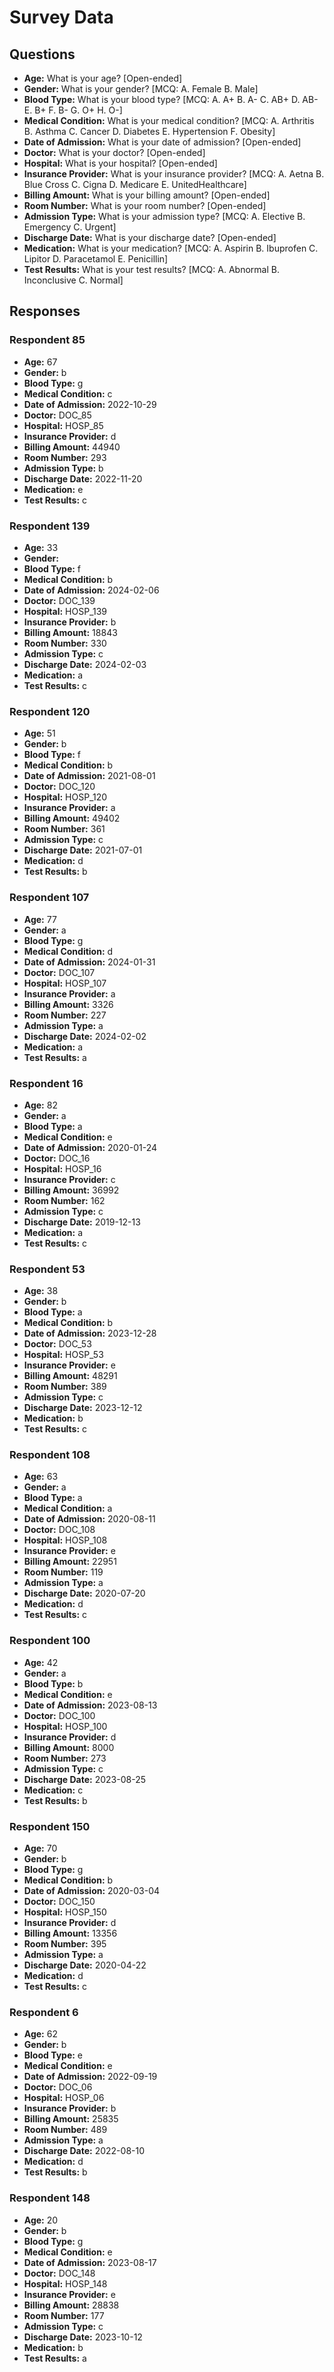 # Survey Data

## Questions

- **Age:** What is your age? [Open-ended]
- **Gender:** What is your gender? [MCQ: A. Female B. Male]
- **Blood Type:** What is your blood type? [MCQ: A. A+ B. A- C. AB+ D. AB- E. B+ F. B- G. O+ H. O-]
- **Medical Condition:** What is your medical condition? [MCQ: A. Arthritis B. Asthma C. Cancer D. Diabetes E. Hypertension F. Obesity]
- **Date of Admission:** What is your date of admission? [Open-ended]
- **Doctor:** What is your doctor? [Open-ended]
- **Hospital:** What is your hospital? [Open-ended]
- **Insurance Provider:** What is your insurance provider? [MCQ: A. Aetna B. Blue Cross C. Cigna D. Medicare E. UnitedHealthcare]
- **Billing Amount:** What is your billing amount? [Open-ended]
- **Room Number:** What is your room number? [Open-ended]
- **Admission Type:** What is your admission type? [MCQ: A. Elective B. Emergency C. Urgent]
- **Discharge Date:** What is your discharge date? [Open-ended]
- **Medication:** What is your medication? [MCQ: A. Aspirin B. Ibuprofen C. Lipitor D. Paracetamol E. Penicillin]
- **Test Results:** What is your test results? [MCQ: A. Abnormal B. Inconclusive C. Normal]

## Responses

### Respondent 85

- **Age:** 67
- **Gender:** b
- **Blood Type:** g
- **Medical Condition:** c
- **Date of Admission:** 2022-10-29
- **Doctor:** DOC_85
- **Hospital:** HOSP_85
- **Insurance Provider:** d
- **Billing Amount:** 44940
- **Room Number:** 293
- **Admission Type:** b
- **Discharge Date:** 2022-11-20
- **Medication:** e
- **Test Results:** c

### Respondent 139

- **Age:** 33
- **Gender:** 
- **Blood Type:** f
- **Medical Condition:** b
- **Date of Admission:** 2024-02-06
- **Doctor:** DOC_139
- **Hospital:** HOSP_139
- **Insurance Provider:** b
- **Billing Amount:** 18843
- **Room Number:** 330
- **Admission Type:** c
- **Discharge Date:** 2024-02-03
- **Medication:** a
- **Test Results:** c

### Respondent 120

- **Age:** 51
- **Gender:** b
- **Blood Type:** f
- **Medical Condition:** b
- **Date of Admission:** 2021-08-01
- **Doctor:** DOC_120
- **Hospital:** HOSP_120
- **Insurance Provider:** a
- **Billing Amount:** 49402
- **Room Number:** 361
- **Admission Type:** c
- **Discharge Date:** 2021-07-01
- **Medication:** d
- **Test Results:** b

### Respondent 107

- **Age:** 77
- **Gender:** a
- **Blood Type:** g
- **Medical Condition:** d
- **Date of Admission:** 2024-01-31
- **Doctor:** DOC_107
- **Hospital:** HOSP_107
- **Insurance Provider:** a
- **Billing Amount:** 3326
- **Room Number:** 227
- **Admission Type:** a
- **Discharge Date:** 2024-02-02
- **Medication:** a
- **Test Results:** a

### Respondent 16

- **Age:** 82
- **Gender:** a
- **Blood Type:** a
- **Medical Condition:** e
- **Date of Admission:** 2020-01-24
- **Doctor:** DOC_16
- **Hospital:** HOSP_16
- **Insurance Provider:** c
- **Billing Amount:** 36992
- **Room Number:** 162
- **Admission Type:** c
- **Discharge Date:** 2019-12-13
- **Medication:** a
- **Test Results:** c

### Respondent 53

- **Age:** 38
- **Gender:** b
- **Blood Type:** a
- **Medical Condition:** b
- **Date of Admission:** 2023-12-28
- **Doctor:** DOC_53
- **Hospital:** HOSP_53
- **Insurance Provider:** e
- **Billing Amount:** 48291
- **Room Number:** 389
- **Admission Type:** c
- **Discharge Date:** 2023-12-12
- **Medication:** b
- **Test Results:** c

### Respondent 108

- **Age:** 63
- **Gender:** a
- **Blood Type:** a
- **Medical Condition:** a
- **Date of Admission:** 2020-08-11
- **Doctor:** DOC_108
- **Hospital:** HOSP_108
- **Insurance Provider:** e
- **Billing Amount:** 22951
- **Room Number:** 119
- **Admission Type:** a
- **Discharge Date:** 2020-07-20
- **Medication:** d
- **Test Results:** c

### Respondent 100

- **Age:** 42
- **Gender:** a
- **Blood Type:** b
- **Medical Condition:** e
- **Date of Admission:** 2023-08-13
- **Doctor:** DOC_100
- **Hospital:** HOSP_100
- **Insurance Provider:** d
- **Billing Amount:** 8000
- **Room Number:** 273
- **Admission Type:** c
- **Discharge Date:** 2023-08-25
- **Medication:** c
- **Test Results:** b

### Respondent 150

- **Age:** 70
- **Gender:** b
- **Blood Type:** g
- **Medical Condition:** b
- **Date of Admission:** 2020-03-04
- **Doctor:** DOC_150
- **Hospital:** HOSP_150
- **Insurance Provider:** d
- **Billing Amount:** 13356
- **Room Number:** 395
- **Admission Type:** a
- **Discharge Date:** 2020-04-22
- **Medication:** d
- **Test Results:** c

### Respondent 6

- **Age:** 62
- **Gender:** b
- **Blood Type:** e
- **Medical Condition:** e
- **Date of Admission:** 2022-09-19
- **Doctor:** DOC_06
- **Hospital:** HOSP_06
- **Insurance Provider:** b
- **Billing Amount:** 25835
- **Room Number:** 489
- **Admission Type:** a
- **Discharge Date:** 2022-08-10
- **Medication:** d
- **Test Results:** b

### Respondent 148

- **Age:** 20
- **Gender:** b
- **Blood Type:** g
- **Medical Condition:** e
- **Date of Admission:** 2023-08-17
- **Doctor:** DOC_148
- **Hospital:** HOSP_148
- **Insurance Provider:** e
- **Billing Amount:** 28838
- **Room Number:** 177
- **Admission Type:** c
- **Discharge Date:** 2023-10-12
- **Medication:** b
- **Test Results:** a


